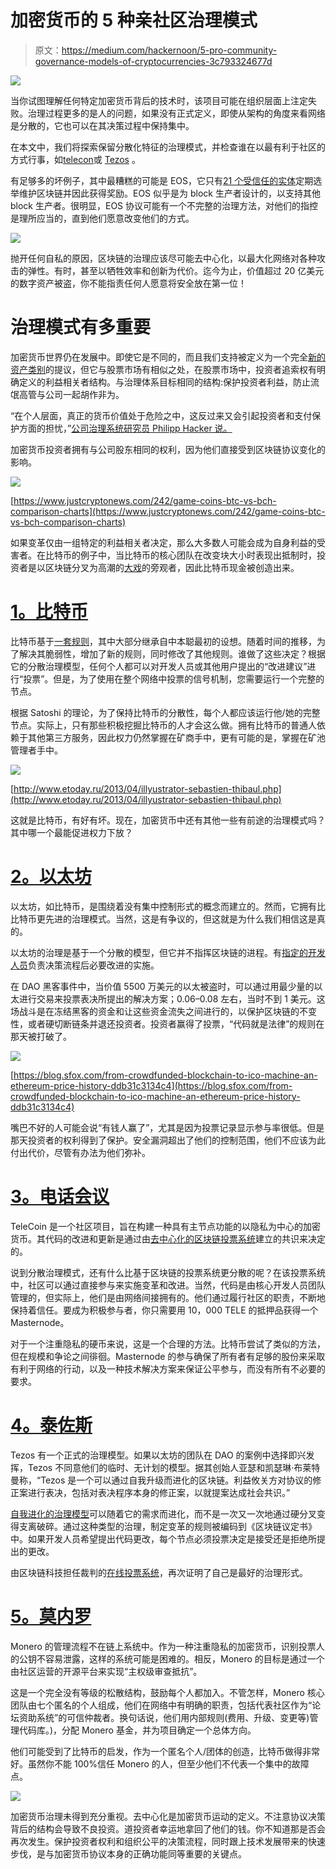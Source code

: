 # 加密货币的 5 种亲社区治理模式

> 原文：<https://medium.com/hackernoon/5-pro-community-governance-models-of-cryptocurrencies-3c793324677d>

![](img/362f9e4e11677840704265130c6c5905.png)

当你试图理解任何特定加密货币背后的技术时，该项目可能在组织层面上注定失败。治理过程更多的是人的问题，如果没有正式定义，即使从架构的角度来看网络是分散的，它也可以在其决策过程中保持集中。

在本文中，我们将探索保留分散化特征的治理模式，并检查谁在以最有利于社区的方式行事，如[telecon](https://telecoin.info)或 [Tezos](https://tezos.com/) 。

有足够多的坏例子，其中最糟糕的可能是 EOS，它只有[21 个受信任的实体](https://www.coindesk.com/vitalik-called-it-vote-buying-scandal-stokes-fears-of-eos-failure)定期选举维护区块链并因此获得奖励。EOS 似乎是为 block 生产者设计的，以支持其他 block 生产者。很明显，EOS 协议可能有一个不完整的治理方法，对他们的指控是理所应当的，直到他们愿意改变他们的方式。

![](img/72f57419b48dd21a4b27de4df5732b4b.png)

抛开任何自私的原因，区块链的治理应该尽可能去中心化，以最大化网络对各种攻击的弹性。有时，甚至以牺牲效率和创新为代价。迄今为止，价值超过 20 亿美元的数字资产被盗，你不能指责任何人愿意将安全放在第一位！

# 治理模式有多重要

加密货币世界仍在发展中。即使它是不同的，而且我们支持被定义为一个完全[新的资产类别](https://cointelegraph.com/news/crypto-could-represent-new-asset-class-in-next-decade-says-bitmex-ceo)的提议，但它与股票市场有相似之处，在股票市场中，投资者追索权有明确定义的利益相关者结构。与治理体系目标相同的结构:保护投资者利益，防止流氓高管与公司一起胡作非为。

“在个人层面，真正的货币价值处于危险之中，这反过来又会引起投资者和支付保护方面的担忧，”[公司治理系统研究员 Philipp Hacker 说。](https://www.law.ox.ac.uk/business-law-blog/blog/2017/08/corporate-governance-complex-cryptocurrencies)

加密货币投资者拥有与公司股东相同的权利，因为他们直接受到区块链协议变化的影响。

![](img/5bebccf0ff300a78778cef50db889c8e.png)

[https://www.justcryptonews.com/242/game-coins-btc-vs-bch-comparison-charts](https://www.justcryptonews.com/242/game-coins-btc-vs-bch-comparison-charts)

如果变革仅由一组特定的利益相关者决定，那么大多数人可能会成为自身利益的受害者。在比特币的例子中，当比特币的核心团队在改变块大小时表现出抵制时，投资者是以区块链分叉为高潮的[大戏](/@shaggy_ks/how-segwit2x-met-dramatic-suspension-404aedeb5061)的旁观者，因此比特币现金被创造出来。

# [1。比特币](https://bitcoin.org/)

比特币基于[一套规则](/@pierre_rochard/bitcoin-governance-37e86299470f)，其中大部分继承自中本聪最初的设想。随着时间的推移，为了解决其脆弱性，增加了新的规则，同时修改了其他规则。谁做了这些决定？根据它的分散治理模型，任何个人都可以对开发人员或其他用户提出的“改进建议”进行“投票”。但是，为了使用在整个网络中投票的信号机制，您需要运行一个完整的节点。

根据 Satoshi 的理论，为了保持比特币的分散性，每个人都应该运行他/她的完整节点。实际上，只有那些积极挖掘比特币的人才会这么做。拥有比特币的普通人依赖于其他第三方服务，因此权力仍然掌握在矿商手中，更有可能的是，掌握在矿池管理者手中。

![](img/c7c3200fb5486ae7f0e0a24c94056f3d.png)

[http://www.etoday.ru/2013/04/illyustrator-sebastien-thibaul.php](http://www.etoday.ru/2013/04/illyustrator-sebastien-thibaul.php)

这就是比特币，有好有坏。现在，加密货币中还有其他一些有前途的治理模式吗？其中哪一个最能促进权力下放？

# [2。以太坊](https://www.ethereum.org/)

以太坊，如比特币，是围绕着没有集中控制形式的概念而建立的。然而，它拥有比比特币更先进的治理模式。当然，这是有争议的，但这就是为什么我们相信这是真的。

以太坊的治理是基于一个分散的模型，但它并不指挥区块链的进程。有[指定的开发人员](/blockchainspace/ethereum-governed-by-a-benevolent-dictator-2a2be8aa331a)负责决策流程后必要改进的实施。

在 DAO 黑客事件中，当价值 5500 万美元的以太被盗时，可以通过用最少量的以太进行交易来投票表决所提出的解决方案；0.06–0.08 左右，当时不到 1 美元。这场战斗是在冻结黑客的资金和让这些资金流失之间进行的，以保护区块链的不变性，或者硬切断链条并退还投资者。投资者赢得了投票，“代码就是法律”的规则在那天被打破了。

![](img/9134e24f93e7739465be02db5572ec4e.png)

[https://blog.sfox.com/from-crowdfunded-blockchain-to-ico-machine-an-ethereum-price-history-ddb31c3134c4](https://blog.sfox.com/from-crowdfunded-blockchain-to-ico-machine-an-ethereum-price-history-ddb31c3134c4)

嘴巴不好的人可能会说“有钱人赢了”，尤其是因为投票记录显示参与率很低。但是那天投资者的权利得到了保护。安全漏洞超出了他们的控制范围，他们不应该为此付出代价，尽管有办法为他们弥补。

# [3。电话会议](https://www.telecoin.info/)

TeleCoin 是一个社区项目，旨在构建一种具有主节点功能的以隐私为中心的加密货币。其代码的改进和更新是通过由[去中心化的区块链投票系统](https://www.telecoin.info/wp-content/uploads/2018/11/Telecoin_Whitepaper.pdf)建立的共识来决定的。

说到分散治理模式，还有什么比基于区块链的投票系统更分散的呢？在该投票系统中，社区可以通过直接参与来实施变革和改进。当然，代码是由核心开发人员团队管理的，但实际上，他们是由网络间接拥有的。他们通过履行社区的职责，不断地保持着信任。要成为积极参与者，你只需要用 10，000 TELE 的抵押品获得一个 Masternode。

对于一个注重隐私的硬币来说，这是一个合理的方法。比特币尝试了类似的方法，但在规模和争论之间徘徊。Masternode 的参与确保了所有者有足够的股份来采取有利于网络的行动，以及一种技术解决方案来保证公平参与，而没有所有不必要的要求。

# [4。泰佐斯](https://tezos.com/)

Tezos 有一个正式的治理模型。如果以太坊的团队在 DAO 的案例中选择即兴发挥，Tezos 不同意他们的临时、无计划的模型。据其创始人亚瑟和凯瑟琳·布莱特曼称，“Tezos 是一个可以通过自我升级而进化的区块链。利益攸关方对协议的修正案进行表决，包括对表决程序本身的修正案，以就提案达成社会共识。”

[自我进化的治理模型](https://coinsutra.com/tezos/)可以随着它的需求而进化，而不是一次又一次地通过硬分叉变得支离破碎。通过这种类型的治理，制定变革的规则被编码到《区块链议定书》中。如果开发人员希望提出代码更改，每个节点必须投票决定是接受还是拒绝所提出的更改。

由区块链科技担任裁判的[在线投票系统](https://www.investopedia.com/terms/o/onchain-governance.asp)，再次证明了自己是最好的治理形式。

# [5。莫内罗](https://www.getmonero.org/)

Monero 的管理流程不在链上系统中。作为一种注重隐私的加密货币，识别投票人的公钥不容易泄露，这样的系统可能是困难的。相反，Monero 的目标是通过一个由社区运营的开源平台来实现“主权级审查抵抗”。

这是一个完全没有等级的松散结构，鼓励每个人都加入。不管怎样，Monero 核心团队由七个匿名的个人组成，他们在网络中有明确的职责，包括代表社区作为“论坛资助系统”的可信仲裁者。换句话说，他们用内部规则(费用、升级、变更等)管理代码库。)，分配 Monero 基金，并为项目确定一个总体方向。

他们可能受到了比特币的启发，作为一个匿名个人/团体的创造，比特币做得非常好。虽然你不能 100%信任 Monero 的人，但至少他们不代表一个集中的故障点。

![](img/b9b014fd7bf4a9391d9fd7c866e1bbd3.png)

加密货币治理未得到充分重视。去中心化是加密货币运动的定义。不注意协议决策背后的结构会导致不良投资。道投资者幸运地拿回了他们的钱。你不知道那是否会再次发生。保护投资者权利和组织公平的决策流程，同时跟上技术发展带来的快速步伐，是与加密货币协议本身的正确功能同等重要的关键点。